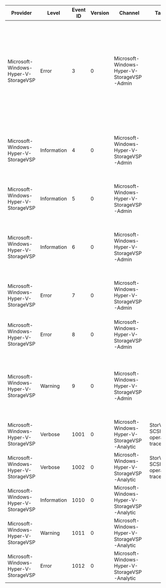 Provider                              |  Level        |  Event ID  |  Version  |  Channel                                        |  Task                           |  Opcode                     |  Keyword                    |  Message
--------------------------------------|---------------|------------|-----------|-------------------------------------------------|---------------------------------|-----------------------------|-----------------------------|---------------------------------------------------------------------------------------------------------------------------------------------------------------------------------------------------------------------------------------------------------------------------------------------
Microsoft-Windows-Hyper-V-StorageVSP  |  Error        |  3         |  0        |  Microsoft-Windows-Hyper-V-StorageVSP-Admin     |                                 |                             |                             |  Cannot load storage device in '{AdapterName}' because the version is incompatible with the version expected by the server.  Server version {ServerVersion} Client version {ClientVersion} (Virtual machine ID {AdapterId}). To fix this problem, you must upgrade the integration services.
Microsoft-Windows-Hyper-V-StorageVSP  |  Information  |  4         |  0        |  Microsoft-Windows-Hyper-V-StorageVSP-Admin     |                                 |                             |                             |  Storage device '{DeviceName}' received a recovery status notification. Current device state = {DeviceState}, Last status = {LastStatus}, New status = {NewStatus}.
Microsoft-Windows-Hyper-V-StorageVSP  |  Information  |  5         |  0        |  Microsoft-Windows-Hyper-V-StorageVSP-Admin     |                                 |                             |                             |  Storage device '{DeviceName}' changed recovery state. Previous state = {CurrentState}, New state = {NewState}.
Microsoft-Windows-Hyper-V-StorageVSP  |  Information  |  6         |  0        |  Microsoft-Windows-Hyper-V-StorageVSP-Admin     |                                 |                             |                             |  Storage device '{DeviceName}' received an IO failure with error = {Status}. Current device state = {CurrentState}, New state = {NewState}, Current status = {CurrentStatus}.
Microsoft-Windows-Hyper-V-StorageVSP  |  Error        |  7         |  0        |  Microsoft-Windows-Hyper-V-StorageVSP-Admin     |                                 |                             |                             |  Failed to map guest I/O buffer for read access with status {Status}. Device name = {DeviceName}
Microsoft-Windows-Hyper-V-StorageVSP  |  Error        |  8         |  0        |  Microsoft-Windows-Hyper-V-StorageVSP-Admin     |                                 |                             |                             |  Failed to map guest I/O buffer for write access with status {Status}. Device name = {DeviceName}
Microsoft-Windows-Hyper-V-StorageVSP  |  Warning      |  9         |  0        |  Microsoft-Windows-Hyper-V-StorageVSP-Admin     |                                 |                             |                             |  An I/O request for device '{DeviceName}' took {Duration} milliseconds to complete. Operation code = {Command}, Data transfer length = {DataTransferLength}, Status = {Status}.
Microsoft-Windows-Hyper-V-StorageVSP  |  Verbose      |  1001      |  0        |  Microsoft-Windows-Hyper-V-StorageVSP-Analytic  |  StorVSP SCSI operation trace.  |  SCSI operation completed.  |  SCSI operation completed.  |  Completing a SCSI operation.
Microsoft-Windows-Hyper-V-StorageVSP  |  Verbose      |  1002      |  0        |  Microsoft-Windows-Hyper-V-StorageVSP-Analytic  |  StorVSP SCSI operation trace.  |  QoS limit hit.             |  QoS limit hit.             |  QoS limit reached while initiating a SCSI operation.
Microsoft-Windows-Hyper-V-StorageVSP  |  Information  |  1010      |  0        |  Microsoft-Windows-Hyper-V-StorageVSP-Analytic  |                                 |                             |  MulticastTrace             |  [{Source}:{Line}] {Message}
Microsoft-Windows-Hyper-V-StorageVSP  |  Warning      |  1011      |  0        |  Microsoft-Windows-Hyper-V-StorageVSP-Analytic  |                                 |                             |  MulticastTrace             |  [{Source}:{Line}] {Message}
Microsoft-Windows-Hyper-V-StorageVSP  |  Error        |  1012      |  0        |  Microsoft-Windows-Hyper-V-StorageVSP-Analytic  |                                 |                             |  MulticastTrace             |  [{Source}:{Line}] {Message}